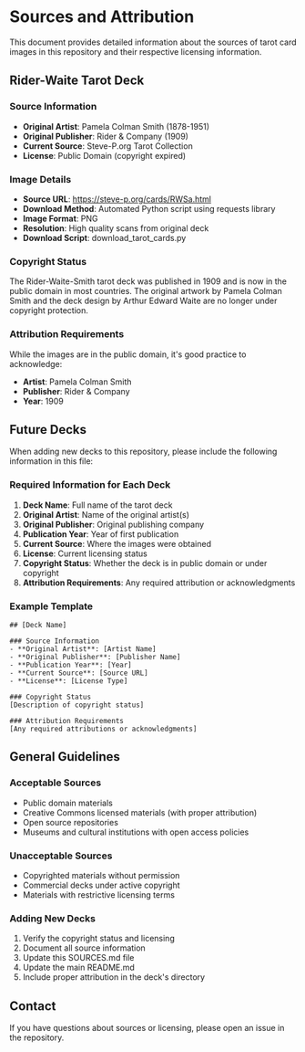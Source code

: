 # Sources and Attribution

This document provides detailed information about the sources of tarot card images in this repository and their respective licensing information.

## Rider-Waite Tarot Deck

### Source Information
- **Original Artist**: Pamela Colman Smith (1878-1951)
- **Original Publisher**: Rider & Company (1909)
- **Current Source**: Steve-P.org Tarot Collection
- **License**: Public Domain (copyright expired)

### Image Details
- **Source URL**: https://steve-p.org/cards/RWSa.html
- **Download Method**: Automated Python script using requests library
- **Image Format**: PNG
- **Resolution**: High quality scans from original deck
- **Download Script**: download_tarot_cards.py

### Copyright Status
The Rider-Waite-Smith tarot deck was published in 1909 and is now in the public domain in most countries. The original artwork by Pamela Colman Smith and the deck design by Arthur Edward Waite are no longer under copyright protection.

### Attribution Requirements
While the images are in the public domain, it's good practice to acknowledge:
- **Artist**: Pamela Colman Smith
- **Publisher**: Rider & Company
- **Year**: 1909

## Future Decks

When adding new decks to this repository, please include the following information in this file:

### Required Information for Each Deck
1. **Deck Name**: Full name of the tarot deck
2. **Original Artist**: Name of the original artist(s)
3. **Original Publisher**: Original publishing company
4. **Publication Year**: Year of first publication
5. **Current Source**: Where the images were obtained
6. **License**: Current licensing status
7. **Copyright Status**: Whether the deck is in public domain or under copyright
8. **Attribution Requirements**: Any required attribution or acknowledgments

### Example Template
```
## [Deck Name]

### Source Information
- **Original Artist**: [Artist Name]
- **Original Publisher**: [Publisher Name]
- **Publication Year**: [Year]
- **Current Source**: [Source URL]
- **License**: [License Type]

### Copyright Status
[Description of copyright status]

### Attribution Requirements
[Any required attributions or acknowledgments]
```

## General Guidelines

### Acceptable Sources
- Public domain materials
- Creative Commons licensed materials (with proper attribution)
- Open source repositories
- Museums and cultural institutions with open access policies

### Unacceptable Sources
- Copyrighted materials without permission
- Commercial decks under active copyright
- Materials with restrictive licensing terms

### Adding New Decks
1. Verify the copyright status and licensing
2. Document all source information
3. Update this SOURCES.md file
4. Update the main README.md
5. Include proper attribution in the deck's directory

## Contact

If you have questions about sources or licensing, please open an issue in the repository. 